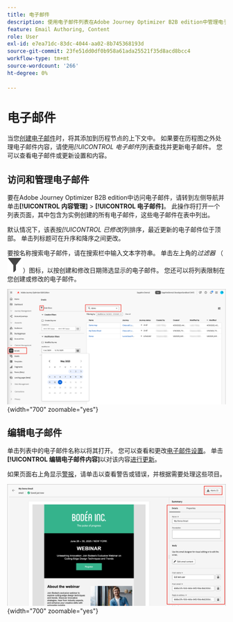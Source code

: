 ```yaml
---
title: 电子邮件
description: 使用电子邮件列表在Adobe Journey Optimizer B2B edition中管理电子邮件内容。 您可以轻松地在历程中评估和更新电子邮件。
feature: Email Authoring, Content
role: User
exl-id: e7ea71dc-83dc-4044-aa02-8b745368193d
source-git-commit: 23fe51dd0df0b958a61ada25521f35d8acd8bcc4
workflow-type: tm+mt
source-wordcount: '266'
ht-degree: 0%

---
```


# 电子邮件

当您[创建电子邮件](./add-email.md)时，将其添加到历程节点的上下文中。 如果要在历程图之外处理电子邮件内容，请使用&#x200B;_[!UICONTROL 电子邮件]_&#x200B;列表查找并更新电子邮件。 您可以查看电子邮件或更新设置和内容。

## 访问和管理电子邮件

要在Adobe Journey Optimizer B2B edition中访问电子邮件，请转到左侧导航并单击&#x200B;**[!UICONTROL 内容管理]** > **[!UICONTROL 电子邮件]**。 此操作将打开一个列表页面，其中包含为实例创建的所有电子邮件，这些电子邮件在表中列出。

默认情况下，该表按&#x200B;_[!UICONTROL 已修改]_&#x200B;列排序，最近更新的电子邮件位于顶部。 单击列标题可在升序和降序之间更改。

要按名称搜索电子邮件，请在搜索栏中输入文本字符串。 单击左上角的&#x200B;_过滤器_ （![过滤器图标](../assets/do-not-localize/icon-filter.svg)）图标，以按创建和修改日期筛选显示的电子邮件。 您还可以将列表限制在您创建或修改的电子邮件。

![访问电子邮件模板库并按名称和日期进行筛选](./assets/emails-list-filtered.png){width="700" zoomable="yes"}

## 编辑电子邮件

单击列表中的电子邮件名称以将其打开。 您可以查看和更改[电子邮件设置](./add-email.md#define-the-email-settings)。 单击&#x200B;**[!UICONTROL 编辑电子邮件内容]**&#x200B;以对该内容[进行更新](./email-authoring.md)。

如果页面右上角显示[警报](./add-email.md#check-alerts)，请单击以查看警告或错误，并根据需要处理这些项目。

![打开电子邮件以进行更新](./assets/email-open-update.png){width="700" zoomable="yes"}
